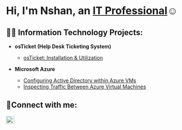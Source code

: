 <h1>Hi, I'm Nshan, an <a href="https://linkedin.com/in/NshanNalchadzhyan">IT Professional</a>☺</h1>

<h2>👨‍💻 Information Technology Projects:</h2>

- <b>osTicket (Help Desk Ticketing System)</b>
  - [osTicket: Installation & Utilization](https://github.com/NshanNalchadzhyan/osticket-prereqs)
    
- <b>Microsoft Azure</b>
  - [Configuring Active Directory within Azure VMs](https://github.com/NshanNalchadzhyan/configure-ad)
  - [Inspecting Traffic Between Azure Virtual Machines](https://github.com/NshanNalchadzhyan/inspecting-traffic-between-vms)

<h2>🤳Connect with me:</h2>

[<img align="left" alt="NshanNalchadzhyan | LinkedIn" width="22px" src="https://cdn.jsdelivr.net/npm/simple-icons@v3/icons/linkedin.svg" />][linkedin]

[linkedin]: https://linkedin.com/in/NshanNalchadzhyan
